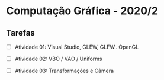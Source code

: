# Computação Gráfica - 2020/2

## Tarefas

- [ ] Atividade 01: Visual Studio, GLEW, GLFW...OpenGL
- [ ] Atividade 02: VBO / VAO / Uniforms
- [ ] Atividade 03: Transformações e Câmera
 
